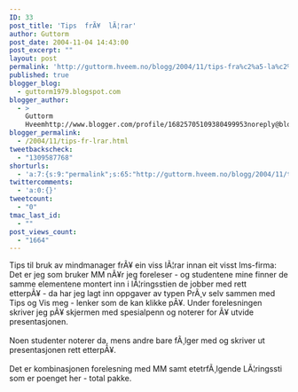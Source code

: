 ```yaml
---
ID: 33
post_title: 'Tips  frÃ¥  lÃ¦rar'
author: Guttorm
post_date: 2004-11-04 14:43:00
post_excerpt: ""
layout: post
permalink: 'http://guttorm.hveem.no/blogg/2004/11/tips-fra%c2%a5-la%c2%a6rar/'
published: true
blogger_blog:
  - guttorm1979.blogspot.com
blogger_author:
  - >
    Guttorm
    Hveemhttp://www.blogger.com/profile/16825705109380499953noreply@blogger.com
blogger_permalink:
  - /2004/11/tips-fr-lrar.html
tweetbackscheck:
  - "1309587768"
shorturls:
  - 'a:7:{s:9:"permalink";s:65:"http://guttorm.hveem.no/blogg/2004/11/tips-fra%c2%a5-la%c2%a6rar/";s:7:"tinyurl";s:25:"http://tinyurl.com/7mzr95";s:4:"isgd";s:17:"http://is.gd/gLve";s:5:"bitly";s:18:"http://bit.ly/GzmC";s:5:"snipr";s:22:"http://snipr.com/ahzpf";s:5:"snurl";s:22:"http://snurl.com/ahzpf";s:7:"snipurl";s:24:"http://snipurl.com/ahzpf";}'
twittercomments:
  - 'a:0:{}'
tweetcount:
  - "0"
tmac_last_id:
  - ""
post_views_count:
  - "1664"
---
```

Tips til bruk av mindmanager frÃ¥ ein viss lÃ¦rar innan eit visst lms-firma:
<br />Det er jeg som bruker MM nÃ¥r jeg foreleser - og studentene mine finner de samme elementene montert inn i lÃ¦ringsstien de jobber med rett 
<br />etterpÃ¥ - da har jeg lagt inn oppgaver av typen PrÃ¸v selv sammen med Tips og Vis meg - lenker som de kan klikke pÃ¥. Under forelesningen 
<br />skriver jeg pÃ¥ skjermen med spesialpenn og noterer for Ã¥ utvide presentasjonen.
<br /> 
<br />Noen studenter noterer da, mens andre bare fÃ¸lger med og skriver ut presentasjonen rett etterpÃ¥.
<br /> 
<br />Det er kombinasjonen forelesning med MM samt etetrfÃ¸lgende LÃ¦ringssti som er poenget her - total pakke.